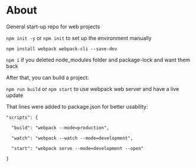 # About
General start-up repo for web projects

`npm init -y` or `npm init` to set up the environment manually

`npm install webpack webpack-cli --save-dev`

`npm i` if you deleted node_modules folder and package-lock and want them back

After that, you can build a project:

`npm run build` or `npm start` to use webpack web server and have a live update

That lines were added to package.json for better usability:

    "scripts": {
  
      "build": "webpack --mode=production",
    
      "watch": "webpack --watch --mode=development",
    
      "start": "webpack serve --mode=development --open"
    
    }

